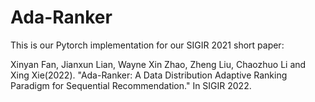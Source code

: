 # Ada-Ranker

This is our Pytorch implementation for our SIGIR 2021 short paper:

Xinyan Fan, Jianxun Lian, Wayne Xin Zhao, Zheng Liu, Chaozhuo Li and Xing Xie(2022). "Ada-Ranker: A Data Distribution Adaptive Ranking Paradigm for
Sequential Recommendation." In SIGIR 2022. 
